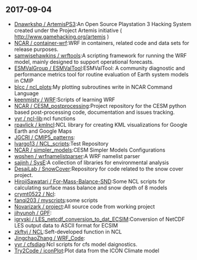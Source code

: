 ## 2017-09-04

* [Dnawrkshp / ArtemisPS3](https://github.com/Dnawrkshp/ArtemisPS3):An Open Source Playstation 3 Hacking System created under the Project Artemis initiative ( http://www.gamehacking.org/artemis )
* [NCAR / container-wrf](https://github.com/NCAR/container-wrf):WRF in containers, related code and data sets for release purposes.
* [samwisehawkins / wrftools](https://github.com/samwisehawkins/wrftools):A scripting framework for running the WRF model, mainly designed to support operational forecasts.
* [ESMValGroup / ESMValTool](https://github.com/ESMValGroup/ESMValTool):ESMValTool: A community diagnostic and performance metrics tool for routine evaluation of Earth system models in CMIP
* [blcc / ncl_plots](https://github.com/blcc/ncl_plots):My plotting subroutines write in NCAR Command Language
* [keenmisty / WRF](https://github.com/keenmisty/WRF):Scripts of learning WRF
* [NCAR / CESM_postprocessing](https://github.com/NCAR/CESM_postprocessing):Project repository for the CESM python based post-processing code, documentation and issues tracking.
* [yyr / ncl-lib](https://github.com/yyr/ncl-lib):ncl functions
* [rpavlick / kmlncl](https://github.com/rpavlick/kmlncl):NCL library for creating KML visualizations for Google Earth and Google Maps
* [JGCRI / CMIP5_patterns](https://github.com/JGCRI/CMIP5_patterns):
* [lvargo13 / NCL_scripts](https://github.com/lvargo13/NCL_scripts):Test Repository
* [NCAR / simpler_models](https://github.com/NCAR/simpler_models):CESM Simpler Models Configurations
* [wqshen / wrfnamelistparser](https://github.com/wqshen/wrfnamelistparser):A WRF namelist parser
* [sajinh / SysE](https://github.com/sajinh/SysE):A collection of libraries for environmental analysis
* [DesaiLab / SnowCover](https://github.com/DesaiLab/SnowCover):Repository for code related to the snow cover project.
* [HirojiSawatari / For-Mass-Balance-SND](https://github.com/HirojiSawatari/For-Mass-Balance-SND):Some NCL scripts for calculating surface mass balance and snow depth of 8 models
* [crymt0522 / Ncl](https://github.com/crymt0522/Ncl):
* [fanqi203 / myscripts](https://github.com/fanqi203/myscripts):some scripts
* [Novarizark / project](https://github.com/Novarizark/project):All source code from working project
* [jihyunoh / GPF](https://github.com/jihyunoh/GPF):
* [igryski / LES_netcdf_conversion_to_dat_ECSIM](https://github.com/igryski/LES_netcdf_conversion_to_dat_ECSIM):Conversion of NetCDF LES output data to ASCII format for ECSIM
* [zkftyj / NCL](https://github.com/zkftyj/NCL):Seft-developed function in NCL
* [JingchaoZhang / WRF_Code](https://github.com/JingchaoZhang/WRF_Code):
* [yyr / cfsdiag](https://github.com/yyr/cfsdiag):Ncl scripts for cfs model daignostics.
* [Try2Code / iconPlot](https://github.com/Try2Code/iconPlot):Plot data from the ICON Climate model
